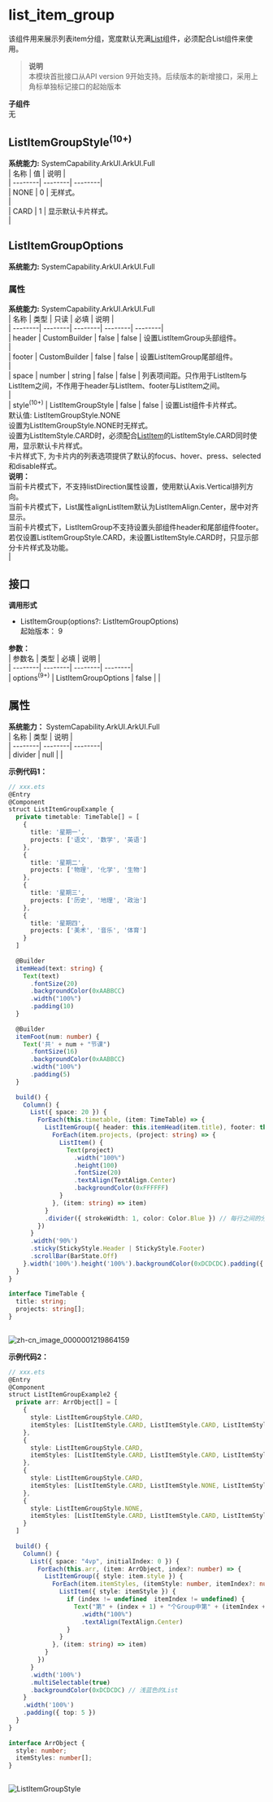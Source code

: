 # list_item_group    
该组件用来展示列表item分组，宽度默认充满<a href="https://gitee.com/openharmony/docs/blob/weekly_20231010/zh-cn/application-dev/reference/arkui-ts/ts-container-list.md">List</a>组件，必须配合List组件来使用。  
> **说明**   
>本模块首批接口从API version 9开始支持。后续版本的新增接口，采用上角标单独标记接口的起始版本  
  
 **子组件**   
无  
    
## ListItemGroupStyle<sup>(10+)</sup>    
    
 **系统能力:**  SystemCapability.ArkUI.ArkUI.Full    
| 名称 | 值 | 说明 |  
| --------| --------| --------|  
| NONE | 0 | 无样式。<br/> |  
| CARD | 1 | 显示默认卡片样式。<br/> |  
    
## ListItemGroupOptions  
 **系统能力:**  SystemCapability.ArkUI.ArkUI.Full    
### 属性    
 **系统能力:**  SystemCapability.ArkUI.ArkUI.Full    
| 名称 | 类型 | 只读 | 必填 | 说明 |  
| --------| --------| --------| --------| --------|  
| header | CustomBuilder | false | false | 设置ListItemGroup头部组件。<br/> |  
| footer | CustomBuilder | false | false | 设置ListItemGroup尾部组件。<br/> |  
| space | number \| string | false | false | 列表项间距。只作用于ListItem与ListItem之间，不作用于header与ListItem、footer与ListItem之间。<br/> |  
| style<sup>(10+)</sup> | ListItemGroupStyle | false | false | 设置List组件卡片样式。<br/>默认值: ListItemGroupStyle.NONE<br/>设置为ListItemGroupStyle.NONE时无样式。<br/>设置为ListItemStyle.CARD时，必须配合<a href="https://gitee.com/openharmony/docs/blob/weekly_20231010/zh-cn/application-dev/reference/arkui-ts/ts-container-listitem.md">ListItem</a>的ListItemStyle.CARD同时使用，显示默认卡片样式。<br/>卡片样式下, 为卡片内的列表选项提供了默认的focus、hover、press、selected和disable样式。<br/><strong>说明：</strong><br/>当前卡片模式下，不支持listDirection属性设置，使用默认Axis.Vertical排列方向。<br/>当前卡片模式下，List属性alignListItem默认为ListItemAlign.Center，居中对齐显示。<br/>当前卡片模式下，ListItemGroup不支持设置头部组件header和尾部组件footer。<br/>若仅设置ListItemGroupStyle.CARD，未设置ListItemStyle.CARD时，只显示部分卡片样式及功能。<br/> |  
    
## 接口  
  
  
    
 **调用形式**     
    
- ListItemGroup(options?: ListItemGroupOptions)    
起始版本： 9    
    
 **参数：**     
| 参数名 | 类型 | 必填 | 说明 |  
| --------| --------| --------| --------|  
| options<sup>(9+)</sup> | ListItemGroupOptions | false |  |  
    
## 属性  
    
 **系统能力：** SystemCapability.ArkUI.ArkUI.Full    
| 名称 | 类型 | 说明 |  
| --------| --------| --------|  
| divider | null |  |  
    
 **示例代码1：**   
```ts    
// xxx.ets  
@Entry  
@Component  
struct ListItemGroupExample {  
  private timetable: TimeTable[] = [  
    {  
      title: '星期一',  
      projects: ['语文', '数学', '英语']  
    },  
    {  
      title: '星期二',  
      projects: ['物理', '化学', '生物']  
    },  
    {  
      title: '星期三',  
      projects: ['历史', '地理', '政治']  
    },  
    {  
      title: '星期四',  
      projects: ['美术', '音乐', '体育']  
    }  
  ]  
  
  @Builder  
  itemHead(text: string) {  
    Text(text)  
      .fontSize(20)  
      .backgroundColor(0xAABBCC)  
      .width("100%")  
      .padding(10)  
  }  
  
  @Builder  
  itemFoot(num: number) {  
    Text('共' + num + "节课")  
      .fontSize(16)  
      .backgroundColor(0xAABBCC)  
      .width("100%")  
      .padding(5)  
  }  
  
  build() {  
    Column() {  
      List({ space: 20 }) {  
        ForEach(this.timetable, (item: TimeTable) => {  
          ListItemGroup({ header: this.itemHead(item.title), footer: this.itemFoot(item.projects.length) }) {  
            ForEach(item.projects, (project: string) => {  
              ListItem() {  
                Text(project)  
                  .width("100%")  
                  .height(100)  
                  .fontSize(20)  
                  .textAlign(TextAlign.Center)  
                  .backgroundColor(0xFFFFFF)  
              }  
            }, (item: string) => item)  
          }  
          .divider({ strokeWidth: 1, color: Color.Blue }) // 每行之间的分界线  
        })  
      }  
      .width('90%')  
      .sticky(StickyStyle.Header | StickyStyle.Footer)  
      .scrollBar(BarState.Off)  
    }.width('100%').height('100%').backgroundColor(0xDCDCDC).padding({ top: 5 })  
  }  
}  
  
interface TimeTable {  
  title: string;  
  projects: string[];  
}  
    
```    
  
![zh-cn_image_0000001219864159](figures/zh-cn_image_listitemgroup.gif)  
    
 **示例代码2：**   
```ts    
// xxx.ets  
@Entry  
@Component  
struct ListItemGroupExample2 {  
  private arr: ArrObject[] = [  
    {  
      style: ListItemGroupStyle.CARD,  
      itemStyles: [ListItemStyle.CARD, ListItemStyle.CARD, ListItemStyle.CARD]  
    },  
    {  
      style: ListItemGroupStyle.CARD,  
      itemStyles: [ListItemStyle.CARD, ListItemStyle.CARD, ListItemStyle.NONE]  
    },  
    {  
      style: ListItemGroupStyle.CARD,  
      itemStyles: [ListItemStyle.CARD, ListItemStyle.NONE, ListItemStyle.CARD]  
    },  
    {  
      style: ListItemGroupStyle.NONE,  
      itemStyles: [ListItemStyle.CARD, ListItemStyle.CARD, ListItemStyle.NONE]  
    }  
  ]  
  
  build() {  
    Column() {  
      List({ space: "4vp", initialIndex: 0 }) {  
        ForEach(this.arr, (item: ArrObject, index?: number) => {  
          ListItemGroup({ style: item.style }) {  
            ForEach(item.itemStyles, (itemStyle: number, itemIndex?: number) => {  
              ListItem({ style: itemStyle }) {  
                if (index != undefined  itemIndex != undefined) {  
                  Text("第" + (index + 1) + "个Group中第" + (itemIndex + 1) + "个item")  
                    .width("100%")  
                    .textAlign(TextAlign.Center)  
                }  
              }  
            }, (item: string) => item)  
          }  
        })  
      }  
      .width('100%')  
      .multiSelectable(true)  
      .backgroundColor(0xDCDCDC) // 浅蓝色的List  
    }  
    .width('100%')  
    .padding({ top: 5 })  
  }  
}  
  
interface ArrObject {  
  style: number;  
  itemStyles: number[];  
}  
    
```    
  
![ListItemGroupStyle](figures/listItemGroup2.jpeg)  

